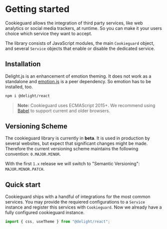# Getting started

Cookieguard allows the integration of third party services, like web analytics or social media trackers, at runtime. So you can make it your users choice which service they want to accept.

The library consists of JavaScript modules, the main `Cookieguard` object, and several `Service` objects that enable or disable the dedicated service.

## Installation

Delight.js is an enhancement of emotion theming. It does not work as a standalone and [emotion.js](https://github.com/emotion-js/emotion) is a peer dependency. So emotion has to be installed, too.

```sh
npm i @delight/react
```

> **Note:**
> Cookieguard uses ECMAScript 2015+. We recommend using [Babel](//babeljs.io/) to support current and older browsers.

## Versioning Scheme

The cookieguard library is currently in **beta**. It is used in production by several websites, but expect that significant changes might be made. Therefore the current versioning scheme maintains the following convention: `0.MAJOR.MINOR`.

With the first `1.x` release we will switch to "Semantic Versioning": `MAJOR.MINOR.PATCH`.

## Quick start

Cookieguard ships with a handful of integrations for the most common services. You may provide the requiered configurations to a `Service` instance and register this services with `Cookieguard`. Now we already have a fully configured cookieguard instance.

```js
import { css, useTheme } from "@delight/react";
```
